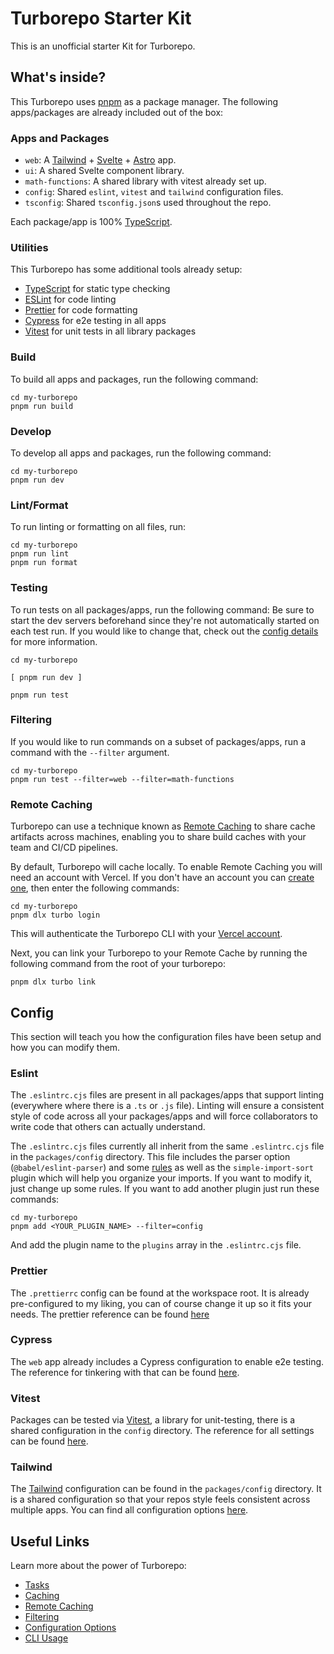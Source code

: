 # Turborepo Starter Kit

This is an unofficial starter Kit for Turborepo.

## What's inside?

This Turborepo uses [pnpm](https://pnpm.io) as a package manager. The following apps/packages are already included out of the box:

### Apps and Packages

- `web`: A [Tailwind](https://tailwindcss.com/) + [Svelte](https://svelte.dev/) + [Astro](https://astro.build/) app.
- `ui`: A shared Svelte component library.
- `math-functions`: A shared library with vitest already set up.
- `config`: Shared `eslint`, `vitest` and `tailwind` configuration files.
- `tsconfig`: Shared `tsconfig.json`s used throughout the repo.

Each package/app is 100% [TypeScript](https://www.typescriptlang.org/).

### Utilities

This Turborepo has some additional tools already setup:

- [TypeScript](https://www.typescriptlang.org/) for static type checking
- [ESLint](https://eslint.org/) for code linting
- [Prettier](https://prettier.io) for code formatting
- [Cypress](https://www.cypress.io/) for e2e testing in all apps
- [Vitest](https://vitest.dev/) for unit tests in all library packages

### Build

To build all apps and packages, run the following command:

```
cd my-turborepo
pnpm run build
```

### Develop

To develop all apps and packages, run the following command:

```
cd my-turborepo
pnpm run dev
```

### Lint/Format

To run linting or formatting on all files, run:

```
cd my-turborepo
pnpm run lint
pnpm run format
```

### Testing

To run tests on all packages/apps, run the following command:
Be sure to start the dev servers beforehand since they're not automatically started on each test run.
If you would like to change that, check out the [config details](#config) for more information.

```
cd my-turborepo

[ pnpm run dev ]

pnpm run test
```

### Filtering

If you would like to run commands on a subset of packages/apps, run a command with the `--filter` argument.

```
cd my-turborepo
pnpm run test --filter=web --filter=math-functions
```

### Remote Caching

Turborepo can use a technique known as [Remote Caching](https://turbo.build/repo/docs/core-concepts/remote-caching) to share cache artifacts across machines, enabling you to share build caches with your team and CI/CD pipelines.

By default, Turborepo will cache locally. To enable Remote Caching you will need an account with Vercel. If you don't have an account you can [create one](https://vercel.com/signup), then enter the following commands:

```
cd my-turborepo
pnpm dlx turbo login
```

This will authenticate the Turborepo CLI with your [Vercel account](https://vercel.com/docs/concepts/personal-accounts/overview).

Next, you can link your Turborepo to your Remote Cache by running the following command from the root of your turborepo:

```
pnpm dlx turbo link
```

## Config

This section will teach you how the configuration files have been setup and how you can modify them.

### Eslint

The `.eslintrc.cjs` files are present in all packages/apps that support linting (everywhere where there is a `.ts` or `.js` file).
Linting will ensure a consistent style of code across all your packages/apps and will force collaborators to write code that others can actually understand.

The `.eslintrc.cjs` files currently all inherit from the same `.eslintrc.cjs` file in the `packages/config` directory. This file includes the parser option (`@babel/eslint-parser`) and some [rules](https://eslint.org/docs/latest/rules) as well as the `simple-import-sort` plugin which will help you organize your imports.
If you want to modify it, just change up some rules.
If you want to add another plugin just run these commands:

```
cd my-turborepo
pnpm add <YOUR_PLUGIN_NAME> --filter=config
```

And add the plugin name to the `plugins` array in the `.eslintrc.cjs` file.

### Prettier

The `.prettierrc` config can be found at the workspace root.
It is already pre-configured to my liking, you can of course change it up so it fits your needs.
The prettier reference can be found [here](https://prettier.io/docs/en/configuration.html)

### Cypress

The `web` app already includes a Cypress configuration to enable e2e testing. The reference for tinkering with that can be found [here](https://docs.cypress.io/guides/references/configuration).

### Vitest

Packages can be tested via [Vitest](https://vitest.dev), a library for unit-testing, there is a shared configuration in the `config` directory. The reference for all settings can be found [here](https://vitest.dev/config/).

### Tailwind

The [Tailwind](https://tailwindcss.com/) configuration can be found in the `packages/config` directory. It is a shared configuration so that your repos style feels consistent across multiple apps. You can find all configuration options [here](https://tailwindcss.com/docs/configuration).

## Useful Links

Learn more about the power of Turborepo:

- [Tasks](https://turbo.build/repo/docs/core-concepts/monorepos/running-tasks)
- [Caching](https://turbo.build/repo/docs/core-concepts/caching)
- [Remote Caching](https://turbo.build/repo/docs/core-concepts/remote-caching)
- [Filtering](https://turbo.build/repo/docs/core-concepts/monorepos/filtering)
- [Configuration Options](https://turbo.build/repo/docs/reference/configuration)
- [CLI Usage](https://turbo.build/repo/docs/reference/command-line-reference)
